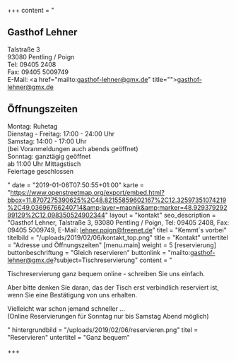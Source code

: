 +++
content = "<h2>Gasthof Lehner</h2><p>Talstraße 3<br>93080 Pentling / Poign<br>Tel: 09405 2408 <br>Fax: 09405 5009749<br>E-Mail: <a href=\"mailto:gasthof-lehner@gmx.de\" title=\"\">gasthof-lehner@gmx.de</a></p><h2>Öffnungszeiten</h2><p>Montag: Ruhetag<br>Dienstag - Freitag: 17:00 - 24:00 Uhr<br>Samstag: 14:00 - 17:00 Uhr<br>(bei Voranmeldungen auch abends geöffnet)<br>Sonntag: ganztägig geöffnet<br> ab 11:00 Uhr Mittagstisch<br> Feiertage geschlossen</p>"
date = "2019-01-06T07:50:55+01:00"
karte = "https://www.openstreetmap.org/export/embed.html?bbox=11.8707275390625%2C48.82155859602167%2C12.32597351074219%2C49.03696766240714&amp;layer=mapnik&amp;marker=48.92937929299129%2C12.098350524902344"
layout = "kontakt"
seo_description = "Gasthof Lehner,  Talstraße 3, 93080 Pentling / Poign, Tel: 09405 2408, Fax: 09405 5009749, E-Mail: lehner.poign@freenet.de"
titel = "Kemmt`s vorbei"
titelbild = "/uploads/2019/02/06/kontakt_top.png"
title = "Kontakt"
untertitel = "Adresse und Öffnungszeiten"
[menu.main]
weight = 5
[reservierung]
buttonbeschriftung = "Gleich reservieren"
buttonlink = "mailto:gasthof-lehner@gmx.de?subject=Tischreservierung"
content = "<p>Tischreservierung ganz bequem online - schreiben Sie uns einfach.</p><p>Aber bitte denken Sie daran, das der Tisch erst verbindlich reserviert ist, wenn Sie eine Bestätigung von uns erhalten.</p><p>Vielleicht war schon jemand schneller ...<br>(Online Reservierungen für Sonntag nur bis Samstag Abend möglich)</p>"
hintergrundbild = "/uploads/2019/02/06/reservieren.png"
titel = "Reservieren"
untertitel = "Ganz bequem"

+++
